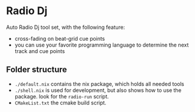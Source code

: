 # Radio Dj

Auto Radio Dj tool set, with the following feature:

* cross-fading on beat-grid cue points
* you can use your favorite programming language to determine the next track and cue points

## Folder structure

* `./default.nix` contains the nix package, which holds all needed tools
* `./shell.nix` is used for development, but also shows how to use the package. look for the `radio-run` script.
* `CMakeList.txt` the cmake build script.


